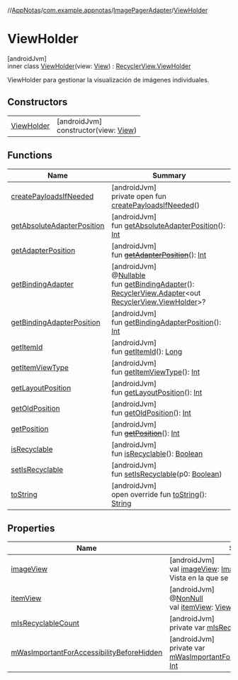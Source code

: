 //[AppNotas](../../../../index.md)/[com.example.appnotas](../../index.md)/[ImagePagerAdapter](../index.md)/[ViewHolder](index.md)

# ViewHolder

[androidJvm]\
inner class [ViewHolder](index.md)(view: [View](https://developer.android.com/reference/kotlin/android/view/View.html)) : [RecyclerView.ViewHolder](https://developer.android.com/reference/kotlin/androidx/recyclerview/widget/RecyclerView.ViewHolder.html)

ViewHolder para gestionar la visualización de imágenes individuales.

## Constructors

| | |
|---|---|
| [ViewHolder](-view-holder.md) | [androidJvm]<br>constructor(view: [View](https://developer.android.com/reference/kotlin/android/view/View.html)) |

## Functions

| Name | Summary |
|---|---|
| [createPayloadsIfNeeded](../../-trash-adapter/-trash-view-holder/index.md#1328516304%2FFunctions%2F-1837990189) | [androidJvm]<br>private open fun [createPayloadsIfNeeded](../../-trash-adapter/-trash-view-holder/index.md#1328516304%2FFunctions%2F-1837990189)() |
| [getAbsoluteAdapterPosition](../../-trash-adapter/-trash-view-holder/index.md#358648312%2FFunctions%2F-1837990189) | [androidJvm]<br>fun [getAbsoluteAdapterPosition](../../-trash-adapter/-trash-view-holder/index.md#358648312%2FFunctions%2F-1837990189)(): [Int](https://kotlinlang.org/api/latest/jvm/stdlib/kotlin-stdlib/kotlin/-int/index.html) |
| [getAdapterPosition](../../-trash-adapter/-trash-view-holder/index.md#644519777%2FFunctions%2F-1837990189) | [androidJvm]<br>fun [~~getAdapterPosition~~](../../-trash-adapter/-trash-view-holder/index.md#644519777%2FFunctions%2F-1837990189)(): [Int](https://kotlinlang.org/api/latest/jvm/stdlib/kotlin-stdlib/kotlin/-int/index.html) |
| [getBindingAdapter](../../-trash-adapter/-trash-view-holder/index.md#-646392777%2FFunctions%2F-1837990189) | [androidJvm]<br>@[Nullable](https://developer.android.com/reference/kotlin/androidx/annotation/Nullable.html)<br>fun [getBindingAdapter](../../-trash-adapter/-trash-view-holder/index.md#-646392777%2FFunctions%2F-1837990189)(): [RecyclerView.Adapter](https://developer.android.com/reference/kotlin/androidx/recyclerview/widget/RecyclerView.Adapter.html)&lt;out [RecyclerView.ViewHolder](https://developer.android.com/reference/kotlin/androidx/recyclerview/widget/RecyclerView.ViewHolder.html)&gt;? |
| [getBindingAdapterPosition](../../-trash-adapter/-trash-view-holder/index.md#1427640590%2FFunctions%2F-1837990189) | [androidJvm]<br>fun [getBindingAdapterPosition](../../-trash-adapter/-trash-view-holder/index.md#1427640590%2FFunctions%2F-1837990189)(): [Int](https://kotlinlang.org/api/latest/jvm/stdlib/kotlin-stdlib/kotlin/-int/index.html) |
| [getItemId](../../-trash-adapter/-trash-view-holder/index.md#1378485811%2FFunctions%2F-1837990189) | [androidJvm]<br>fun [getItemId](../../-trash-adapter/-trash-view-holder/index.md#1378485811%2FFunctions%2F-1837990189)(): [Long](https://kotlinlang.org/api/latest/jvm/stdlib/kotlin-stdlib/kotlin/-long/index.html) |
| [getItemViewType](../../-trash-adapter/-trash-view-holder/index.md#-1649344625%2FFunctions%2F-1837990189) | [androidJvm]<br>fun [getItemViewType](../../-trash-adapter/-trash-view-holder/index.md#-1649344625%2FFunctions%2F-1837990189)(): [Int](https://kotlinlang.org/api/latest/jvm/stdlib/kotlin-stdlib/kotlin/-int/index.html) |
| [getLayoutPosition](../../-trash-adapter/-trash-view-holder/index.md#-1407255826%2FFunctions%2F-1837990189) | [androidJvm]<br>fun [getLayoutPosition](../../-trash-adapter/-trash-view-holder/index.md#-1407255826%2FFunctions%2F-1837990189)(): [Int](https://kotlinlang.org/api/latest/jvm/stdlib/kotlin-stdlib/kotlin/-int/index.html) |
| [getOldPosition](../../-trash-adapter/-trash-view-holder/index.md#-1203059319%2FFunctions%2F-1837990189) | [androidJvm]<br>fun [getOldPosition](../../-trash-adapter/-trash-view-holder/index.md#-1203059319%2FFunctions%2F-1837990189)(): [Int](https://kotlinlang.org/api/latest/jvm/stdlib/kotlin-stdlib/kotlin/-int/index.html) |
| [getPosition](../../-trash-adapter/-trash-view-holder/index.md#-1155470344%2FFunctions%2F-1837990189) | [androidJvm]<br>fun [~~getPosition~~](../../-trash-adapter/-trash-view-holder/index.md#-1155470344%2FFunctions%2F-1837990189)(): [Int](https://kotlinlang.org/api/latest/jvm/stdlib/kotlin-stdlib/kotlin/-int/index.html) |
| [isRecyclable](../../-trash-adapter/-trash-view-holder/index.md#-1703443315%2FFunctions%2F-1837990189) | [androidJvm]<br>fun [isRecyclable](../../-trash-adapter/-trash-view-holder/index.md#-1703443315%2FFunctions%2F-1837990189)(): [Boolean](https://kotlinlang.org/api/latest/jvm/stdlib/kotlin-stdlib/kotlin/-boolean/index.html) |
| [setIsRecyclable](../../-trash-adapter/-trash-view-holder/index.md#-1860912636%2FFunctions%2F-1837990189) | [androidJvm]<br>fun [setIsRecyclable](../../-trash-adapter/-trash-view-holder/index.md#-1860912636%2FFunctions%2F-1837990189)(p0: [Boolean](https://kotlinlang.org/api/latest/jvm/stdlib/kotlin-stdlib/kotlin/-boolean/index.html)) |
| [toString](../../-trash-adapter/-trash-view-holder/index.md#-1200015593%2FFunctions%2F-1837990189) | [androidJvm]<br>open override fun [toString](../../-trash-adapter/-trash-view-holder/index.md#-1200015593%2FFunctions%2F-1837990189)(): [String](https://kotlinlang.org/api/latest/jvm/stdlib/kotlin-stdlib/kotlin/-string/index.html) |

## Properties

| Name | Summary |
|---|---|
| [imageView](image-view.md) | [androidJvm]<br>val [imageView](image-view.md): [ImageView](https://developer.android.com/reference/kotlin/android/widget/ImageView.html)<br>Vista en la que se mostrará la imagen. |
| [itemView](../../-trash-adapter/-trash-view-holder/index.md#29975211%2FProperties%2F-1837990189) | [androidJvm]<br>@[NonNull](https://developer.android.com/reference/kotlin/androidx/annotation/NonNull.html)<br>val [itemView](../../-trash-adapter/-trash-view-holder/index.md#29975211%2FProperties%2F-1837990189): [View](https://developer.android.com/reference/kotlin/android/view/View.html) |
| [mIsRecyclableCount](../../-trash-adapter/-trash-view-holder/index.md#-2018828937%2FProperties%2F-1837990189) | [androidJvm]<br>private var [mIsRecyclableCount](../../-trash-adapter/-trash-view-holder/index.md#-2018828937%2FProperties%2F-1837990189): [Int](https://kotlinlang.org/api/latest/jvm/stdlib/kotlin-stdlib/kotlin/-int/index.html) |
| [mWasImportantForAccessibilityBeforeHidden](../../-trash-adapter/-trash-view-holder/index.md#1167875491%2FProperties%2F-1837990189) | [androidJvm]<br>private var [mWasImportantForAccessibilityBeforeHidden](../../-trash-adapter/-trash-view-holder/index.md#1167875491%2FProperties%2F-1837990189): [Int](https://kotlinlang.org/api/latest/jvm/stdlib/kotlin-stdlib/kotlin/-int/index.html) |
